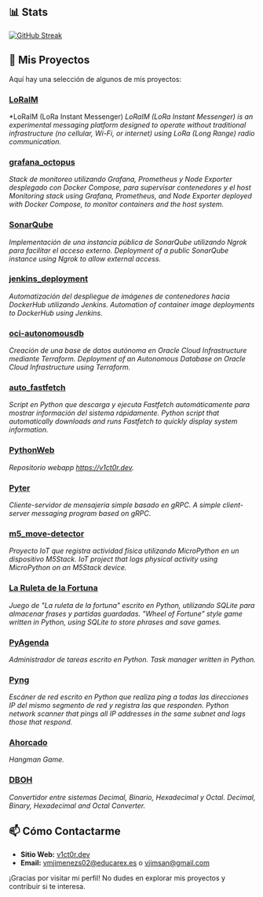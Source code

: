 ## 📊 Stats

[![GitHub Streak](https://streak-stats.demolab.com?user=v1ct0rjs&theme=algolia&hide_border=true&short_numbers=true)](https://git.io/streak-stats)

## 🚀 Mis Proyectos

Aquí hay una selección de algunos de mis proyectos:

### [LoRaIM](https://github.com/v1ct0rjs/LoRaIM)
*LoRaIM (LoRa Instant Messenger)
*LoRaIM (LoRa Instant Messenger) is an experimental messaging platform designed to operate without traditional infrastructure (no cellular, Wi-Fi, or internet) using LoRa (Long Range) radio communication.*

### [grafana_octopus](https://github.com/v1ct0rjs/grafana_octopus)
*Stack de monitoreo utilizando Grafana, Prometheus y Node Exporter desplegado con Docker Compose, para supervisar contenedores y el host*
*Monitoring stack using Grafana, Prometheus, and Node Exporter deployed with Docker Compose, to monitor containers and the host system.*

### [SonarQube](https://github.com/v1ct0rjs/jenkins_deployment/tree/main/SonarQube)
*Implementación de una instancia pública de SonarQube utilizando Ngrok para facilitar el acceso externo.*
*Deployment of a public SonarQube instance using Ngrok to allow external access.*

### [jenkins_deployment](https://github.com/v1ct0rjs/jenkins_deployment)
*Automatización del despliegue de imágenes de contenedores hacia DockerHub utilizando Jenkins.*
*Automation of container image deployments to DockerHub using Jenkins.*

### [oci-autonomousdb](https://github.com/v1ct0rjs/oci-autonomousdb)
*Creación de una base de datos autónoma en Oracle Cloud Infrastructure mediante Terraform.*
*Deployment of an Autonomous Database on Oracle Cloud Infrastructure using Terraform.*

### [auto_fastfetch](https://github.com/v1ct0rjs/auto_fastfetch)
*Script en Python que descarga y ejecuta Fastfetch automáticamente para mostrar información del sistema rápidamente.*
*Python script that automatically downloads and runs Fastfetch to quickly display system information.*

### [PythonWeb](https://github.com/v1ct0rjs/PythonWeb)
*Repositorio webapp https://v1ct0r.dev.*

### [Pyter](https://github.com/v1ct0rjs/pyter)
*Cliente-servidor de mensajería simple basado en gRPC.*
*A simple client-server messaging program based on gRPC.*

### [m5_move-detector](https://github.com/v1ct0rjs/m5_move-detector)
*Proyecto IoT que registra actividad física utilizando MicroPython en un dispositivo M5Stack.*
*IoT project that logs physical activity using MicroPython on an M5Stack device.*

### [La Ruleta de la Fortuna](https://github.com/v1ct0rjs/RuletaDeLaFortuna)
*Juego de "La ruleta de la fortuna" escrito en Python, utilizando SQLite para almacenar frases y partidas guardadas.*
*"Wheel of Fortune" style game written in Python, using SQLite to store phrases and save games.*

### [PyAgenda](https://github.com/v1ct0rjs/PyAgenda)
*Administrador de tareas escrito en Python.*
*Task manager written in Python.*

### [Pyng](https://github.com/v1ct0rjs/Pyng)
*Escáner de red escrito en Python que realiza ping a todas las direcciones IP del mismo segmento de red y registra las que responden.*
*Python network scanner that pings all IP addresses in the same subnet and logs those that respond.*

### [Ahorcado](https://github.com/v1ct0rjs/ahorcado)
*Hangman Game.*

### [DBOH](https://github.com/v1ct0rjs/DBOH)
*Convertidor entre sistemas Decimal, Binario, Hexadecimal y Octal.*
*Decimal, Binary, Hexadecimal and Octal Converter.*

## 📫 Cómo Contactarme

- **Sitio Web:** [v1ct0r.dev](https://v1ct0r.dev/)
- **Email:** vmjimenezs02@educarex.es o vjimsan@gmail.com

¡Gracias por visitar mi perfil! No dudes en explorar mis proyectos y contribuir si te interesa.
